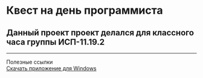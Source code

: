 # Квест на день программиста

## Данный проект проект делался для классного часа группы <b>ИСП-11.19.2</b>

<hr>
Полезные ссылки <br>
<a href="https://yadi.sk/d/aOg7unvPuNRQAA">Скачать приложение для Windows</a>
